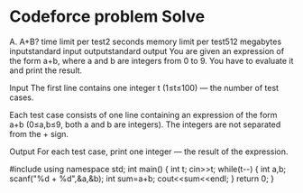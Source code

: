 # Codeforce problem Solve
A. A+B?
time limit per test2 seconds
memory limit per test512 megabytes
inputstandard input
outputstandard output
You are given an expression of the form a+b, where a and b are integers from 0 to 9. You have to evaluate it and print the result.

Input
The first line contains one integer t (1≤t≤100) — the number of test cases.

Each test case consists of one line containing an expression of the form a+b (0≤a,b≤9, both a and b are integers). The integers are not separated from the + sign.

Output
For each test case, print one integer — the result of the expression.

#include<iostream>
using namespace std;
int main()
{
    int t;
    cin>>t;
    while(t--)
    {
        int a,b;
       scanf("%d + %d",&a,&b);
       int sum=a+b;
       cout<<sum<<endl;
    }
    return 0;
}
